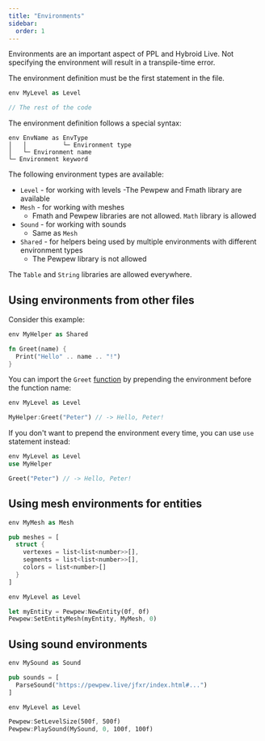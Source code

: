 ```yaml
---
title: "Environments"
sidebar:
  order: 1
---
```


Environments are an important aspect of PPL and Hybroid Live. Not specifying the environment will result in a transpile-time error.

The environment definition must be the first statement in the file.

```rs
env MyLevel as Level

// The rest of the code
```

The environment definition follows a special syntax:

```
env EnvName as EnvType
│   │          └─ Environment type
│   └─ Environment name
└─ Environment keyword
```

The following environment types are available:

- `Level` - for working with levels
  -The Pewpew and Fmath library are available
- `Mesh` - for working with meshes
  - Fmath and Pewpew libraries are not allowed. `Math` library is allowed
- `Sound` - for working with sounds
  - Same as `Mesh`
- `Shared` - for helpers being used by multiple environments with different environment types
  - The Pewpew library is not allowed

The `Table` and `String` libraries are allowed everywhere.

## Using environments from other files

Consider this example:

```rs title="myhelper.hyb"
env MyHelper as Shared

fn Greet(name) {
  Print("Hello" .. name .. "!")
}
```

You can import the `Greet` [function](/language-features/functions/) by prepending the environment before the function name:

```rs title="level.hyb"
env MyLevel as Level

MyHelper:Greet("Peter") // -> Hello, Peter!
```

If you don't want to prepend the environment every time, you can use `use` statement instead:

```rs title="level.hyb"
env MyLevel as Level
use MyHelper

Greet("Peter") // -> Hello, Peter!
```

## Using mesh environments for entities

```rs title="mesh.hyb"
env MyMesh as Mesh

pub meshes = [
  struct {
    vertexes = list<list<number>>[],
    segments = list<list<number>>[],
    colors = list<number>[]
  }
]
```

```rs title="level.hyb"
env MyLevel as Level

let myEntity = Pewpew:NewEntity(0f, 0f)
Pewpew:SetEntityMesh(myEntity, MyMesh, 0)
```

## Using sound environments

```rs title="sound.hyb"
env MySound as Sound

pub sounds = [
  ParseSound("https://pewpew.live/jfxr/index.html#...")
]
```

```rs title="level.hyb"
env MyLevel as Level

Pewpew:SetLevelSize(500f, 500f)
Pewpew:PlaySound(MySound, 0, 100f, 100f)
```
